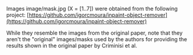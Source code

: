 Images image<X>/mask<X>.jpg (X = [1..7]) were obtained from the following project: [https://github.com/igorcmoura/inpaint-object-remover](https://github.com/igorcmoura/inpaint-object-remover)

While they resemble the images from the original paper, note that they aren't the "original" images/masks used by the authors for providing the results shown in the original paper by Criminisi et al.
